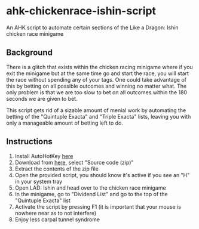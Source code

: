 # ahk-chickenrace-ishin-script
An AHK script to automate certain sections of the Like a Dragon: Ishin chicken race minigame
## Background
There is a glitch that exists within the chicken racing minigame where if you exit the minigame but at the same time go and start the race, you will start the race without spending any of your tags. One could take advantage of this by betting on all possible outcomes and winning no matter what. The only problem is that we are too slow to bet on all outcomes within the 180 seconds we are given to bet.

This script gets rid of a sizable amount of menial work by automating the betting of the "Quintuple Exacta" and "Triple Exacta" lists, leaving you with only a manageable amount of betting left to do.
## Instructions
1. Install AutoHotKey [here](https://www.autohotkey.com)
2. Download from [here](https://github.com/Spedicus/chickenrace/releases/new), select "Source code (zip)"
3. Extract the contents of the zip file
4. Open the provided script, you should know it's active if you see an "H" in your system tray
5. Open LAD: Ishin and head over to the chicken race minigame
6. In the minigame, go to "Dividend List" and go to the top of the "Quintuple Exacta" list
7. Activate the script by pressing F1 (it is important that your mouse is nowhere near as to not interfere)
8. Enjoy less carpal tunnel syndrome
